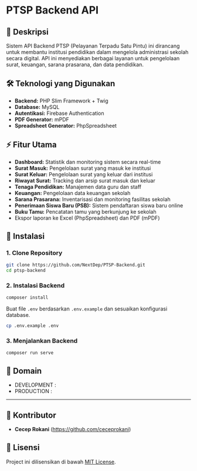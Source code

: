 # PTSP Backend API

## 📌 Deskripsi
Sistem API Backend PTSP (Pelayanan Terpadu Satu Pintu) ini dirancang untuk membantu institusi pendidikan dalam mengelola administrasi sekolah secara digital. API ini menyediakan berbagai layanan untuk pengelolaan surat, keuangan, sarana prasarana, dan data pendidikan.

## 🛠 Teknologi yang Digunakan
- **Backend:** PHP Slim Framework + Twig
- **Database:** MySQL
- **Autentikasi:** Firebase Authentication
- **PDF Generator:** mPDF
- **Spreadsheet Generator:** PhpSpreadsheet

## ⚡ Fitur Utama
- **Dashboard:** Statistik dan monitoring sistem secara real-time
- **Surat Masuk:** Pengelolaan surat yang masuk ke institusi
- **Surat Keluar:** Pengelolaan surat yang keluar dari institusi
- **Riwayat Surat:** Tracking dan arsip surat masuk dan keluar
- **Tenaga Pendidikan:** Manajemen data guru dan staff
- **Keuangan:** Pengelolaan data keuangan sekolah
- **Sarana Prasarana:** Inventarisasi dan monitoring fasilitas sekolah
- **Penerimaan Siswa Baru (PSB):** Sistem pendaftaran siswa baru online
- **Buku Tamu:** Pencatatan tamu yang berkunjung ke sekolah
- Ekspor laporan ke Excel (PhpSpreadsheet) dan PDF (mPDF)

## 🚀 Instalasi
### 1. Clone Repository
```sh
git clone https://github.com/NextDep/PTSP-Backend.git
cd ptsp-backend
```

### 2. Instalasi Backend
```sh
composer install
```
Buat file `.env` berdasarkan `.env.example` dan sesuaikan konfigurasi database.
```sh
cp .env.example .env
```

### 3. Menjalankan Backend
```
composer run serve
```

## 🔗 Domain
- DEVELOPMENT : 
- PRODUCTION  : 

---

## 📝 Kontributor
- **Cecep Rokani** (https://github.com/ceceprokani)

## 📄 Lisensi
Project ini dilisensikan di bawah [MIT License](LICENSE).